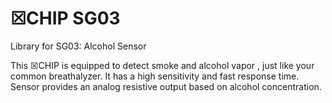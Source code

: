 # ☒CHIP SG03
Library for SG03: Alcohol Sensor


This ☒CHIP is equipped to detect smoke and alcohol vapor , just like your common breathalyzer. It has a high sensitivity and fast response time. Sensor provides an analog resistive output based on alcohol concentration. 

